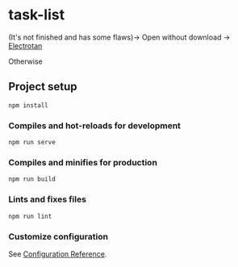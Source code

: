 # task-list 

(It's not finished and has some flaws)-> Open without download ->  <a target="_blank" href="https://bit.ly/3IZibRv">Electrotan</a>

Otherwise

## Project setup
```
npm install
```

### Compiles and hot-reloads for development
```
npm run serve
```

### Compiles and minifies for production
```
npm run build
```

### Lints and fixes files
```
npm run lint
```

### Customize configuration
See [Configuration Reference](https://cli.vuejs.org/config/).
